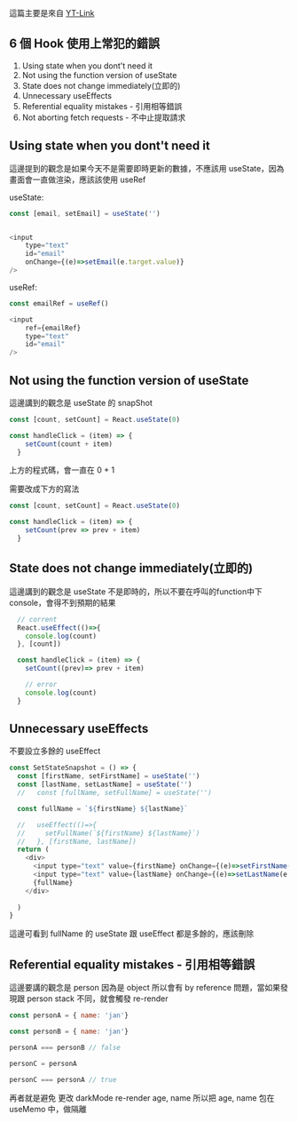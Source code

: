 這篇主要是來自 [YT-Link](https://www.youtube.com/watch?v=GGo3MVBFr1A)

## 6 個 Hook 使用上常犯的錯誤

1. Using state when you dont't need it
2. Not using the function version of useState
3. State does not change immediately(立即的)
4. Unnecessary useEffects
5. Referential equality mistakes - 引用相等錯誤
6. Not aborting fetch requests - 不中止提取請求

## Using state when you dont't need it

這邊提到的觀念是如果今天不是需要即時更新的數據，不應該用 useState，因為畫面會一直做渲染，應該該使用 useRef

useState:
```js
const [email, setEmail] = useState('')


<input 
    type="text"
    id="email"
    onChange={(e)=>setEmail(e.target.value)}
/>
```

useRef:
```js
const emailRef = useRef()

<input 
    ref={emailRef}
    type="text"
    id="email"
/>
```

## Not using the function version of useState

這邊講到的觀念是 useState 的 snapShot

```js
const [count, setCount] = React.useState(0)

const handleClick = (item) => {
    setCount(count + item)
  }
```

上方的程式碼，會一直在 0 + 1

需要改成下方的寫法

```js
const [count, setCount] = React.useState(0)

const handleClick = (item) => {
    setCount(prev => prev + item)
  }
```

## State does not change immediately(立即的)

這邊講到的觀念是 useState 不是即時的，所以不要在呼叫的function中下console，會得不到預期的結果

```js
  // corrent
  React.useEffect(()=>{
    console.log(count)
  }, [count])

  const handleClick = (item) => {
    setCount((prev)=> prev + item)

    // error
    console.log(count)
  }
```

## Unnecessary useEffects

不要設立多餘的 useEffect

```js
const SetStateSnapshot = () => {
  const [firstName, setFirstName] = useState('')
  const [lastName, setLastName] = useState('')
  //   const [fullName, setFullName] = useState('')

  const fullName = `${firstName} ${lastName}`

  //   useEffect(()=>{
  //     setFullName(`${firstName} ${lastName}`)
  //   }, [firstName, lastName])
  return (
    <div>
      <input type="text" value={firstName} onChange={(e)=>setFirstName(e.target.value)} />
      <input type="text" value={lastName} onChange={(e)=>setLastName(e.target.value)} />
      {fullName}
    </div>
    
  )
}
```

這邊可看到 fullName 的 useState 跟 useEffect 都是多餘的，應該刪除

## Referential equality mistakes - 引用相等錯誤

這邊要講的觀念是 person 因為是 object 所以會有 by reference 問題，當如果發現跟 person stack 不同，就會觸發 re-render

```js
const personA = { name: 'jan'}

const personB = { name: 'jan'}

personA === personB // false

personC = personA

personC === personA // true
```

再者就是避免 更改 darkMode re-render age, name 所以把 age, name 包在 useMemo 中，做隔離
